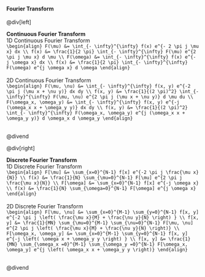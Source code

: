 #### Fourier Transform

@div[left]

__Continuous Fourier Transform__<br>
1D Continuous Fourier Transform<br>
`\begin{align} F(\mu) &= \int_{- \infty}^{\infty} f(x) e^{- 2 \pi j \mu x} dx \\ f(x) &= \frac{1}{2 \pi} \int_{- \infty}^{\infty} F(\mu) e^{2 \pi j \mu x} d \mu \\ F(\omega) &= \int_{- \infty}^{\infty} f(x) e^{- j \omega x} dx \\ f(x) &= \frac{1}{2 \pi} \int_{- \infty}^{\infty} F(\omega) e^{j \omega x} d \omega \end{align}`<br>
<br>
2D Continuous Fourier Transform<br>
`\begin{align} F(\mu, \nu) &= \int_{- \infty}^{\infty} f(x, y) e^{-2 \pi j (\mu x + \nu y)} dx dy \\ f(x, y) &= \frac{1}{(2 \pi)^2} \int_{- \infty}^{\infty} F(\mu, \nu) e^{2 \pi j (\mu x + \nu y)} d \mu du \\  F(\omega_x, \omega_y) &= \int_{- \infty}^{\infty} f(x, y) e^{-j (\omega_x x + \omega_y y)} dx dy \\ f(x, y) &= \frac{1}{(2 \pi)^2} \int_{- \infty}^{\infty} F(\omega_x, \omega_y) e^{j (\omega_x x + \omega_y y)} d \omega_x d \omega_y \end{align}`<br>
<br>

@divend

@div[right]

__Discrete Fourier Transform__<br>
1D Discrete Fourier Transform<br>
`\begin{align} F[\mu] &= \sum_{x=0}^{N-1} f[x] e^{-2 \pi j \frac{\mu x}{N}} \\ f(x) &= \frac{1}{N} \sum_{\mu=0}^{N-1} F[\mu] e^{2 \pi j \frac{\mu x}{N}} \\ F[\omega] &= \sum_{x=0}^{N-1} f[x] e^{-j \omega x} \\ f(x) &= \frac{1}{N} \sum_{\omega=0}^{N-1} F[\omega] e^{j \omega x} \end{align}`<br>
<br>
2D Discrete Fourier Transform<br>
`\begin{align} F[\mu, \nu] &= \sum_{x=0}^{M-1} \sum_{y=0}^{N-1} f[x, y] e^{-2 \pi j \left( \frac{\mu x}{M} + \frac{\nu y}{N} \right) } \\ f[x, y] &= \frac{1}{MN} \sum_{\mu=0}^{M-1} \sum_{\nu=0}^{N-1} F[\mu, \nu] e^{2 \pi j \left( \frac{\mu x}{M} + \frac{\nu y}{N} \right)} \\ F[\omega_x, \omega_y] &= \sum_{x=0}^{M-1} \sum_{y=0}^{N-1} f[x, y] e^{-j \left( \omega x + \omega_y y \right) } \\ f[x, y] &= \frac{1}{MN} \sum_{\omega_x =0}^{M-1} \sum_{\omega_y =0}^{N-1} F[\omega_x, \omega_y] e^{j \left( \omega_x x + \omega_y y \right)} \end{align}`<br>
<br>

@divend